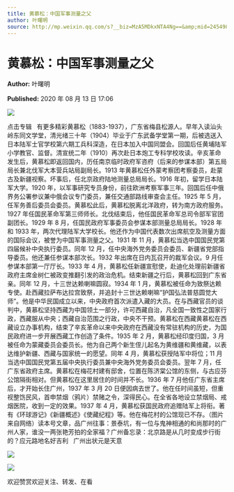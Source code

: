 ```yaml
---
title: 黄慕松：中国军事测量之父
author: 叶曙明
source: http://mp.weixin.qq.com/s?__biz=MzA5MDkxNTA4Ng==&amp;mid=2454909839&amp;idx=1&amp;sn=77208e034651bd9ac5e34e8a2c51ee12&amp;chksm=87a23beeb0d5b2f88fbd70ac8af666ef57c2d15f73a924e2f1fa4dbbc16eea0b258daabbfa1a&poc_token=HJ_Do2ejHyO-wNZGG8Q1S8FdPgy1YBBEob-nUEme
---
```


# 黄慕松：中国军事测量之父

**Author:** 叶曙明

**Published:** 2020 年 08 月 13 日 17:06

![](https://mmbiz.qpic.cn/mmbiz_gif/Ljib4So7yuWiatGiapD46vqo7m44T8eaq8ibBdQ4X4vb5IjbXPz1oqBTMviaFP6jIJyQee86FMQ2piadtP4aLUjhJk5g/640?wx_fmt=gif)

点击专辑   有更多精彩黄慕松（1883-1937），广东省梅县松源人。早年入读汕头岭东同文学堂，清光绪三十年（1904）毕业于广东武备学堂第一期，后被选送入日本陆军士官学校第六期工兵科深造，在日本加入中国同盟会。回国后任黄埔陆军小学教官、监督。清宣统二年（1910）再次赴日本炮工专科学校攻读。辛亥革命发生后，黄慕松即返回国内，历任南京临时政府军咨府（后来的参谋本部）第五局局长兼北伐军大本营兵站局副局长。1913 年黄慕松任外蒙考察团考察委员，赴蒙古及新疆视察。坏事后，任北京政府陆地测量总局局长。1916 年初，留学日本陆军大学。1920 年，以军事研究专员身份，前往欧洲考察军事三年。回国后任中俄界务公署参议兼中俄会议专门委员，兼任交通部路线审查会主任。1925 年 5 月，任军务善后委员会委员。黄慕松此后，黄慕松脱离北洋政府，转为南方政府服务。1927 年任国民革命军第三师师长。北伐结束后，他任国民革命军总司令部军官团副团长。1929 年 8 月，任国民政府军事委员会参谋本部测量总局局长。1928 年和 1933 年，两次代理陆军大学校长。他还作为中国代表数次出席航空及测量方面的国际会议，被誉为中国军事测量之父。1931 年 11 月，黄慕松当选中国国民党第四届候补中央执行委员。同年 12 月，任中央海外党务委员会委员、新疆省党部指导委员。他还兼任参谋本部次长。1932 年出席在日内瓦召开的裁军会议。9 月任参谋本部第一厅厅长。1933 年 4 月，黄慕松任新疆宣慰使，赴迪化处理前新疆省政府主席金树仁被政变推翻引发的政治危机。结束新疆之行后，黄慕松回到广东省亲。同年 12 月，十三世达赖喇嘛圆寂。1934 年 1 月，黄慕松被任命为致祭达赖专使。赴西藏拉萨布达拉宫致祭，并追封十三世达赖喇嘛“护国弘法普慈圆觉大师”。他是中华民国成立以来，中央政府首次派遣入藏的大员。在与西藏官员的谈判中，黄慕松坚持西藏为中国领土一部分，许可西藏自治，凡全国一致性之国家行政，西藏服从中央；西藏自治范围之行政，中央不干预。黄慕松在西藏黄慕松在西藏设立办事机构，结束了辛亥革命以来中央政府在西藏没有常驻机构的历史，为国民政府进一步开展西藏工作创造了条件。1935 年 2 月，黄慕松经印度归国，3 月被任命为蒙藏委员会委员长。他为自己两个新生侄儿起名为黄维疆和黄维藏，以表达维护新疆、西藏与国家统一的愿望。同年 4 月，黄慕松获授陆军中将位；11 月当选中国国民党第五届中央执行委员兼中央海外党务委员会委员。翌年 7 月，任广东省政府主席。黄慕松在梅花村建有邸舍，位置在陈济棠公馆的东侧，与古应芬公馆隔街相对。但黄慕松在这里居住的时间并不长。1936 年 7 月他任广东省主席后，才开始长住广州，1937 年 3 月 20 日便因病去世了。他在任时间虽短，但重视整饬民风，首申禁烟（鸦片）禁赌之令，深得民心。在全省各地设立禁烟局、戒烟医院，收到一定的效果。1937 年 4 月，黄慕松获国民政府追赠陆军上将衔。著有《环球游记》《新疆概述》《使藏纪程》等。他在梅花村的公馆现已不存。（图片来自网络）读本号文章，品广州往事：景泰坑，有一位与鬼神相通的和尚那时的广州人家，谁没一两张艳芳拍的全家福？广州备忘录：北京路是从几时变成步行街的？应元路地名好吉利   广州出状元是天意

![](https://mmbiz.qpic.cn/mmbiz_jpg/PJWG74pLsMZBQ9fvQxq5TtCxVKZgsn0QxITO9qFQc0XHpic1YkZvYghw5icSozFcUvEgqX8tCA4EhpMpNVBAVmLQ/640?wx_fmt=jpeg)

![](https://mmbiz.qpic.cn/mmbiz_jpg/PJWG74pLsMZBQ9fvQxq5TtCxVKZgsn0Qef7Rp1ln7NVHFmz0VHXW02xIU9iavMV8XfklAGDujeT5ejgtCgX0xiag/640?wx_fmt=jpeg)

欢迎赞赏欢迎关注、转发、在看
